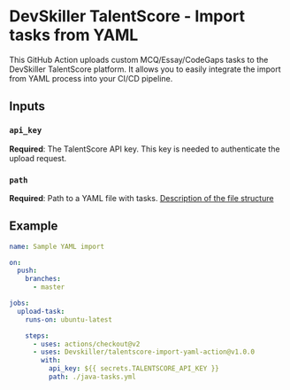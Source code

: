 # DevSkiller TalentScore - Import tasks from YAML

This GitHub Action uploads custom MCQ/Essay/CodeGaps tasks to the DevSkiller TalentScore platform. It allows you to easily integrate the import from YAML process into your CI/CD pipeline.

## Inputs

### `api_key`
**Required**: The TalentScore API key. This key is needed to authenticate the upload request.

### `path`
**Required**: Path to a YAML file with tasks. [Description of the file structure](yaml-file-structure.md)

## Example

```yaml
name: Sample YAML import

on:
  push:
    branches:
      - master

jobs:
  upload-task:
    runs-on: ubuntu-latest

    steps:
      - uses: actions/checkout@v2
      - uses: Devskiller/talentscore-import-yaml-action@v1.0.0
        with:
          api_key: ${{ secrets.TALENTSCORE_API_KEY }}
          path: ./java-tasks.yml
```